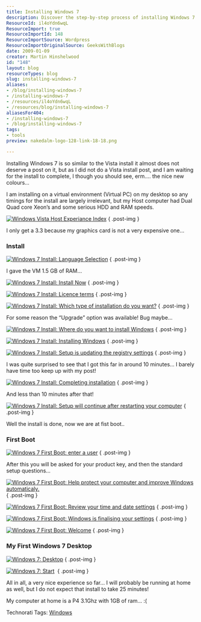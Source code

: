 ```yaml
---
title: Installing Windows 7
description: Discover the step-by-step process of installing Windows 7 in a virtual environment. Join Martin Hinshelwood for tips and insights on a smooth setup experience!
ResourceId: il4oYdn6wqL
ResourceImport: true
ResourceImportId: 148
ResourceImportSource: Wordpress
ResourceImportOriginalSource: GeeksWithBlogs
date: 2009-01-09
creator: Martin Hinshelwood
id: "148"
layout: blog
resourceTypes: blog
slug: installing-windows-7
aliases:
- /blog/installing-windows-7
- /installing-windows-7
- /resources/il4oYdn6wqL
- /resources/blog/installing-windows-7
aliasesFor404:
- /installing-windows-7
- /blog/installing-windows-7
tags:
- tools
preview: nakedalm-logo-128-link-18-18.png

---
```

Installing Windows 7 is so similar to the Vista install it almost does not deserve a post on it, but as I did not do a Vista install post, and I am waiting for the install to complete, I though you should see, erm…. the nice new colours…

I am installing on a virtual environment (Virtual PC) on my desktop so any timings for the install are largely irrelevant, but my Host computer had Dual Quad core Xeon’s and some serious HDD and RAM speeds.

[![Windows Vista Host Experiance Index](images/InstallingWindows7_679C-image_thumb_7-14-14.png)](http://blog.hinshelwood.com/files/2011/05/GWB-WindowsLiveWriter-InstallingWindows7_679C-image_16.png)
{ .post-img }

I only get a 3.3 because my graphics card is not a very expensive one…

### Install

[![Windows 7 Install: Language Selection](images/InstallingWindows7_679C-image_thumb-17-17.png)](http://blog.hinshelwood.com/files/2011/05/GWB-WindowsLiveWriter-InstallingWindows7_679C-image_2.png)
{ .post-img }

I gave the VM 1.5 GB of RAM…

[![Windows 7 Install: Install Now](images/InstallingWindows7_679C-image_thumb_1-1-1.png)](http://blog.hinshelwood.com/files/2011/05/GWB-WindowsLiveWriter-InstallingWindows7_679C-image_4.png)
{ .post-img }

[![Windows 7 Install: Licence terms](images/InstallingWindows7_679C-image_thumb_3-10-10.png)](http://blog.hinshelwood.com/files/2011/05/GWB-WindowsLiveWriter-InstallingWindows7_679C-image_8.png)
{ .post-img }

[![Windows 7 Install: Which type of installation do you want?](images/InstallingWindows7_679C-image_thumb_4-11-11.png)](http://blog.hinshelwood.com/files/2011/05/GWB-WindowsLiveWriter-InstallingWindows7_679C-image_10.png)
{ .post-img }

For some reason the “Upgrade” option was available! Bug maybe…

[![Windows 7 Install: Where do you want to install Windows](images/InstallingWindows7_679C-image_thumb_5-12-12.png)](http://blog.hinshelwood.com/files/2011/05/GWB-WindowsLiveWriter-InstallingWindows7_679C-image_12.png)
{ .post-img }

[![Windows 7 Install: Installing Windows](images/InstallingWindows7_679C-image_thumb_6-13-13.png)](http://blog.hinshelwood.com/files/2011/05/GWB-WindowsLiveWriter-InstallingWindows7_679C-image_14.png)
{ .post-img }

[![Windows 7 Install: Setup is updating the registry settings](images/InstallingWindows7_679C-image_thumb_8-15-15.png)](http://blog.hinshelwood.com/files/2011/05/GWB-WindowsLiveWriter-InstallingWindows7_679C-image_18.png)
{ .post-img }

I was quite surprised to see that I got this far in around 10 minutes… I barely have time too keep up with my post!

[![Windows 7 Install: Completing installation](images/InstallingWindows7_679C-image_thumb_9-16-16.png)](http://blog.hinshelwood.com/files/2011/05/GWB-WindowsLiveWriter-InstallingWindows7_679C-image_20.png)
{ .post-img }

And less than 10 minutes after that!

[![Windows 7 Install: Setup will continue after restarting your computer](images/InstallingWindows7_679C-image_thumb_10-2-2.png)](http://blog.hinshelwood.com/files/2011/05/GWB-WindowsLiveWriter-InstallingWindows7_679C-image_22.png)
{ .post-img }

Well the install is done, now we are at fist boot..

### First Boot

[![Windows 7 First Boot: enter a user](images/InstallingWindows7_679C-image_thumb_11-3-3.png)](http://blog.hinshelwood.com/files/2011/05/GWB-WindowsLiveWriter-InstallingWindows7_679C-image_24.png)
{ .post-img }

After this you will be asked for your product key, and then the standard setup questions…

[![Windows 7 First Boot: Help protect your computer and improve Windows automaticaly.](images/InstallingWindows7_679C-image_thumb_12-4-4.png)](http://blog.hinshelwood.com/files/2011/05/GWB-WindowsLiveWriter-InstallingWindows7_679C-image_26.png)
{ .post-img }

[![Windows 7 First Boot: Review your time and date settings](images/InstallingWindows7_679C-image_thumb_13-5-5.png)](http://blog.hinshelwood.com/files/2011/05/GWB-WindowsLiveWriter-InstallingWindows7_679C-image_28.png)
{ .post-img }

[![Windows 7 First Boot: Windows is finalising your settings](images/InstallingWindows7_679C-image_thumb_14-6-6.png)](http://blog.hinshelwood.com/files/2011/05/GWB-WindowsLiveWriter-InstallingWindows7_679C-image_30.png)
{ .post-img }

[![Windows 7 First Boot: Welcome](images/InstallingWindows7_679C-image_thumb_151-7-7.png)](http://blog.hinshelwood.com/files/2011/05/GWB-WindowsLiveWriter-InstallingWindows7_679C-image_32.png)
{ .post-img }

### My First Windows 7 Desktop

[![Windows 7: Desktop](images/InstallingWindows7_679C-image_thumb_16-8-8.png)](http://blog.hinshelwood.com/files/2011/05/GWB-WindowsLiveWriter-InstallingWindows7_679C-image_34.png)
{ .post-img }

[![Windows 7: Start](images/InstallingWindows7_679C-image_thumb_17-9-9.png)](http://blog.hinshelwood.com/files/2011/05/GWB-WindowsLiveWriter-InstallingWindows7_679C-image_36.png) 
{ .post-img }

All in all, a very nice experience so far… I will probably be running at home as well, but I do not expect that install to take 25 minutes!

My computer at home is a P4 3.1Ghz with 1GB of ram… :(

Technorati Tags: [Windows](http://technorati.com/tags/Windows)
